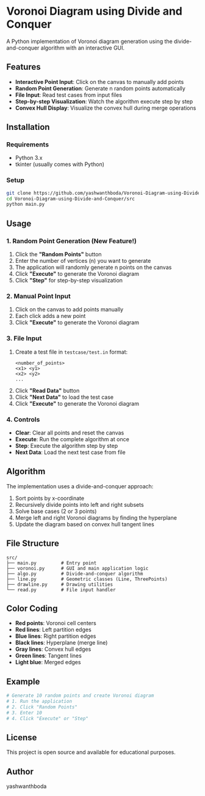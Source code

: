 # Voronoi Diagram using Divide and Conquer

A Python implementation of Voronoi diagram generation using the divide-and-conquer algorithm with an interactive GUI.

## Features

- **Interactive Point Input**: Click on the canvas to manually add points
- **Random Point Generation**: Generate n random points automatically
- **File Input**: Read test cases from input files
- **Step-by-step Visualization**: Watch the algorithm execute step by step
- **Convex Hull Display**: Visualize the convex hull during merge operations

## Installation

### Requirements
- Python 3.x
- tkinter (usually comes with Python)

### Setup
```bash
git clone https://github.com/yashwanthboda/Voronoi-Diagram-using-Divide-and-Conquer.git
cd Voronoi-Diagram-using-Divide-and-Conquer/src
python main.py
```

## Usage

### 1. Random Point Generation (New Feature!)
1. Click the **"Random Points"** button
2. Enter the number of vertices (n) you want to generate
3. The application will randomly generate n points on the canvas
4. Click **"Execute"** to generate the Voronoi diagram
5. Click **"Step"** for step-by-step visualization

### 2. Manual Point Input
1. Click on the canvas to add points manually
2. Each click adds a new point
3. Click **"Execute"** to generate the Voronoi diagram

### 3. File Input
1. Create a test file in `testcase/test.in` format:
   ```
   <number_of_points>
   <x1> <y1>
   <x2> <y2>
   ...
   ```
2. Click **"Read Data"** button
3. Click **"Next Data"** to load the test case
4. Click **"Execute"** to generate the Voronoi diagram

### 4. Controls
- **Clear**: Clear all points and reset the canvas
- **Execute**: Run the complete algorithm at once
- **Step**: Execute the algorithm step by step
- **Next Data**: Load the next test case from file

## Algorithm

The implementation uses a divide-and-conquer approach:
1. Sort points by x-coordinate
2. Recursively divide points into left and right subsets
3. Solve base cases (2 or 3 points)
4. Merge left and right Voronoi diagrams by finding the hyperplane
5. Update the diagram based on convex hull tangent lines

## File Structure

```
src/
├── main.py         # Entry point
├── voronoi.py      # GUI and main application logic
├── algo.py         # Divide-and-conquer algorithm
├── line.py         # Geometric classes (Line, ThreePoints)
├── drawline.py     # Drawing utilities
└── read.py         # File input handler
```

## Color Coding

- **Red points**: Voronoi cell centers
- **Red lines**: Left partition edges
- **Blue lines**: Right partition edges  
- **Black lines**: Hyperplane (merge line)
- **Gray lines**: Convex hull edges
- **Green lines**: Tangent lines
- **Light blue**: Merged edges

## Example

```python
# Generate 10 random points and create Voronoi diagram
# 1. Run the application
# 2. Click "Random Points"
# 3. Enter 10
# 4. Click "Execute" or "Step"
```

## License

This project is open source and available for educational purposes.

## Author

yashwanthboda
